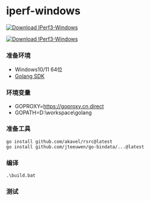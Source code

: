 # iperf-windows

[![Download IPerf3-Windows](https://img.shields.io/sourceforge/dm/iperf3-windows.svg)](https://sourceforge.net/projects/iperf3-windows/files/latest/download)

[![Download IPerf3-Windows](https://a.fsdn.com/con/app/sf-download-button)](https://sourceforge.net/projects/iperf3-windows/files/latest/download)

### 准备环境

- Windows10/11 64位
- [Golang SDK](https://studygolang.com/dl/golang/go1.23.3.windows-amd64.msi)

### 环境变量

- GOPROXY=<https://goproxy.cn,direct>
- GOPATH=D:\workspace\golang

### 准备工具

```
go install github.com/akavel/rsrc@latest
go install github.com/jteeuwen/go-bindata/...@latest
```

### 编译

```
.\build.bat
```

### 测试
